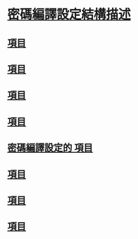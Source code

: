 # [密碼編譯設定結構描述](index.md)
## [<cryptoClasses> 項目](cryptoclasses-element.md)
## [<cryptoClass> 項目](cryptoclass-element.md)
## [<cryptographySettings> 項目](cryptographysettings-element.md)
## [<cryptoNameMapping> 項目](cryptonamemapping-element.md)
## [密碼編譯設定的 <mscorlib> 項目](mscorlib-element-for-cryptography-settings.md)
## [<nameEntry> 項目](nameentry-element.md)
## [<oidEntry> 項目](oidentry-element.md)
## [<oidMap> 項目](oidmap-element.md)
